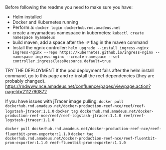 Before following the readme you need to make sure you have:

- Helm installed
- Docker and Kubernetes running
- Perform a:     `docker login dockerhub.rnd.amadeus.net`
- create a myamadeus namespace in kubernetes:  `kubectl create namespace myamadeus`
- build maven, add a space after the `-P` flag in the maven command
- Install the ngnix controller: 
  `helm upgrade --install ingress-nginx ingress-nginx --repo https://kubernetes.github.io/ingress-nginx --namespace ingress-nginx --create-namespace --set controller.ingressClassResource.default=true`

TRY THE DEPLOYMENT
If the pod deployment fails after the helm install command, go to this page and re-install the reef dependencies (they are probably changed).
https://rndwww.nce.amadeus.net/confluence/pages/viewpage.action?pageId=2112760872

If you have issues with jTracer image pulling:
`docker pull dockerhub.rnd.amadeus.net/docker-production-reef-nce/reef/reef-logstash-jtracer:1.1.0`
`docker tag dockerhub.rnd.amadeus.net/docker-production-reef-nce/reef/reef-logstash-jtracer:1.1.0 reef/reef-logstash-jtracer:1.1.0`

`docker pull dockerhub.rnd.amadeus.net/docker-production-reef-nce/reef-fluentbit-prom-exporter:1.1.0`
`docker tag dockerhub.rnd.amadeus.net/docker-production-reef-nce/reef-fluentbit-prom-exporter:1.1.0 reef-fluentbit-prom-exporter:1.1.0`